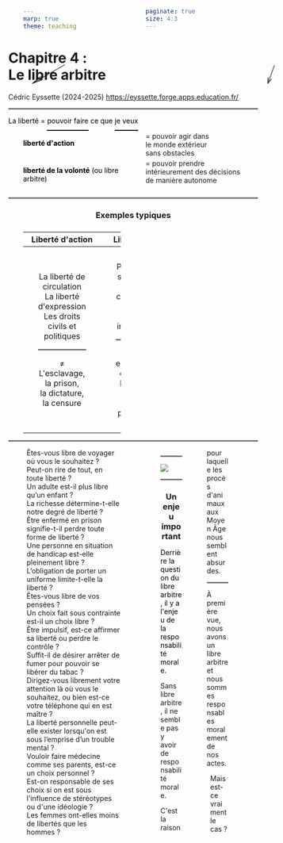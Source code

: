 ```yaml
---
marp: true
theme: teaching
paginate: true
size: 4:3
---
```


<!-- _class: titre -->
# Chapitre 4 :<br>Le libre arbitre <!-- fit -->
Cédric Eyssette (2024-2025)
https://eyssette.forge.apps.education.fr/



---
<!-- _class: pp -->
<style scoped>
section section{display:flex;}
section section div{margin-top:2em
}   
section section div:nth-of-type(1) {width:120%;}
section section div p {margin-top:1em; font-size:0.8em;color:#4a47b1}
p:nth-of-type(2){color:black}
u{text-decoration:none!important; border-bottom: 2px solid black;
padding-bottom:10px;color:black!important}
.arrow{position:absolute;top:190px;color:black;}
div:nth-of-type(1) .arrow{left:300px;transform: rotate(150deg) scale(5,0.9);}
div:nth-of-type(2) .arrow{left:750px;transform: rotate(110deg) scale(2.6,0.9);}
</style>

La liberté = <u>pouvoir faire</u> ce que <u>je veux</u>

<section>

<div>

<span data-marpit-fragment="1">

<span class="arrow">⟶</span>

**liberté d'action**

</span>

<span data-marpit-fragment="2">= pouvoir agir dans <br>le monde extérieur <br>sans obstacles</span>

</div>

<div>

<span data-marpit-fragment="3">

<span class="arrow">⟶</span>

**liberté de la volonté** (ou libre arbitre)
</span>

<span data-marpit-fragment="4">= pouvoir prendre intérieurement des décisions de manière autonome</span>

</div>

</section>



<!-- 
– Condition des alternatives : plusieurs choix sont possibles, il y a plusieurs possibilités alternatives parmi lesquelles je peux choisir ; avoir réellement le choix entre plusieurs possibilités alternatives
– Condition de la source : je suis vraiment la source de mes propres actes, par les choix que je fais ; être véritablement la source de ses actes
 -->


---
<!-- _class: fm -->
<style scoped>
h3{text-align:center; margin-bottom:0.5em}
table td {width:400px; padding:30px}
hr{padding:1px!important; background-color:#777!important}
</style>

### Exemples typiques

<div data-marpit-fragment>

|Liberté d'action|Libre arbitre|
|:-:|:-:|
|<span data-marpit-fragment="1">La liberté de circulation<br>La liberté d'expression<br>Les droits civils et politiques</span><hr><span data-marpit-fragment="2">≠ L'esclavage, la prison, <br>la dictature, la censure</span>|<span data-marpit-fragment="3">Penser par soi-même<br>Être capable de maîtriser ses<br> impulsions</span><hr><span data-marpit-fragment="4">≠ Être endoctriné, être sous l'emprise d'un trouble psychique</span>|

</div>



---
<!-- _class: fmmmmmmmm pp -->
<style scoped>
ol{margin:0;margin-left:1.5em;padding:0}
div {columns: 2; padding-left:30px; padding-right:30px;column-gap: 50px}
</style>

<div>

1. Êtes-vous libre de voyager où vous le souhaitez ?
1. Peut-on rire de tout, en toute liberté ?
1. Un adulte est-il plus libre qu’un enfant ?
1. La richesse détermine-t-elle notre degré de liberté ?
1. Être enfermé en prison signifie-t-il perdre toute forme de liberté ?
1. Une personne en situation de handicap est-elle pleinement libre ?
1. L’obligation de porter un uniforme limite-t-elle la liberté ?
1. Êtes-vous libre de vos pensées ?
1. Un choix fait sous contrainte est-il un choix libre ?
1. Être impulsif, est-ce affirmer sa liberté ou perdre le contrôle ?
1. Suffit-il de désirer arrêter de fumer pour pouvoir se libérer du tabac ?
1. Dirigez-vous librement votre attention là où vous le souhaitez, ou bien est-ce votre téléphone qui en est maître ?
1. La liberté personnelle peut-elle exister lorsqu'on est sous l’emprise d’un trouble mental ?
1. Vouloir faire médecine comme ses parents, est-ce un choix personnel ?
1. Est-on responsable de ses choix si on est sous l'influence de stéréotypes ou d'une idéologie ?
1. Les femmes ont-elles moins de libertés que les hommes ?

<div>


---
<!-- _class: i1t0 -->

[![](https://upload.wikimedia.org/wikipedia/commons/6/65/Trial_of_a_sow_and_pigs_at_Lavegny.png)](https://eyssette.github.io/ancien-blog/assets/pdf/ancien_blog/1_ethique_et_philosophie_morale/2007_2008_proces_animaux.pdf)

---
<!-- _class:  -->
### Un enjeu important
<span data-marpit-fragment="1">Derrière la question du libre arbitre, il y a l'enjeu de la responsabilité morale.</span>

<span data-marpit-fragment="2">Sans libre arbitre, il ne semble pas y avoir de responsabilité morale.</span>

<span data-marpit-fragment="3">C'est la raison pour laquelle les procès d'animaux aux Moyen Âge nous semblent absurdes.</span>


---
<!-- _class:  -->
<style scoped>
ol {list-style-type:none}
ol li {margin-left:-1em!important}
</style>
À première vue, nous avons un libre arbitre et nous sommes responsables moralement de nos actes.

1) Mais est-ce vraiment le cas ?